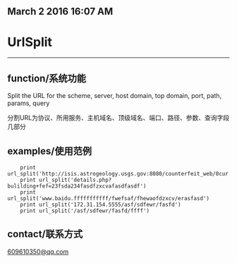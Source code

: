 ## March 2 2016 16:07 AM

# UrlSplit

* * *


## function/系统功能

Split the URL for the scheme, server, host domain, top domain, port, path, params, query

分割URL为协议、所用服务、主机域名、顶级域名、端口、路径、参数、查询字段几部分

## examples/使用范例


```
    print url_split('http://isis.astrogeology.usgs.gov:8080/counterfeit_web/0cur.com/')
    print url_split('details.php?bulilding+fef=23fsda234fasdfzxcvafasdfasdf')
    print url_split('www.baidu.fffffffffff/fwefsaf/fhewaofdzxcv/erasfasd')
    print url_split('172.31.154.5555/asf/sdfewr/fasfd')
    print url_split('/asf/sdfewr/fasfd/ffff')
```


## contact/联系方式


609610350@qq.com
